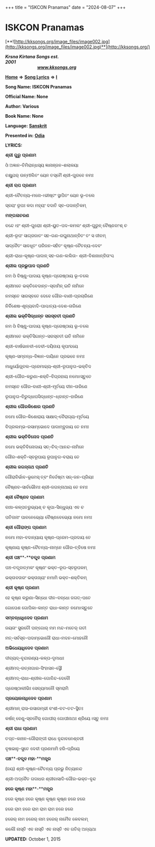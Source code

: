 +++
title = "ISKCON Pranamas"
date = "2024-08-07"
+++

# ISKCON Pranamas
[**![http://kksongs.org/image_files/image002.jpg](http://kksongs.org/image_files/image002.jpg)**](http://kksongs.org/)

**_Krsna Kirtana Songs est. 2001_**                                                                                                                                                 **_www.kksongs.org_**

**[Home](http://kksongs.org/)** **⇒** **[Song Lyrics](http://kksongs.org/lyrics.html)** **⇒** **[I](http://kksongs.org/songs/song_i.html)**

**Song Name: ISKCON Pranamas**

**Official Name: None**

**Author: Various**

**Book Name: None**

**Language:** [**Sanskrit**](http://kksongs.org/language/list/sanskrit.html)

**Presented in:** [**Odia**](http://kksongs.org/unicode/odia.html) 

**LYRICS:**

**ଶ୍ରୀ** **ଗୁରୁ** **ପ୍ରଣାମ**

ଓଁ ଅଜ୍ଞାନ\-ତିମିରାନ୍ଧସ୍ୟ ଜ୍ଞାନାଞ୍ଜନ\-ଶଲାକୟା

ଚକ୍ଷ୍ଯୁର୍ ଉନ୍ମୀଲିତଂ ୟେନ ତସ୍ମୈ ଶ୍ରୀ\-ଗୁରବେ ନମଃ

**ଶ୍ରୀ** **ୠପ** **ପ୍ରଣାମ**

ଶ୍ରୀ\-ଚୈତନ୍ୟ\-ମନୋ\-ଽଭୀଷ୍ଟଂ ସ୍ଥାପିତଂ ୟେନ ଭୂ\-ତଲେ

ସ୍ବୟଂ ରୂପଃ କଦା ମହ୍ୟଂ ଦଦାତି ସ୍ବ\-ପଦାନ୍ତିକମ୍

**ମଙ୍ଗଳାଚରଣ**

ବନ୍ଦେ ଽହଂ ଶ୍ରୀ\-ଗୁରୋଃ ଶ୍ରୀ\-ୟୁତ\-ପଦ\-କମଲଂ ଶ୍ରୀ\-ଗୁରୁନ୍ ବୈଷ୍ଣବାଂଶ୍ ଚ

ଶ୍ରୀ\-ରୂପଂ ସାଗ୍ରଜାତଂ ସହ\-ଗଣ\-ରଘୁନାଥାନ୍ବିତଂ ତଂ ସ ଜୀବମ୍

ସାଦ୍ବୈତଂ ସାବଧୂତଂ ପରିଜନ\-ସହିତଂ କୃଷ୍ଣ\-ଚୈତନ୍ୟ\-ଦେବଂ

ଶ୍ରୀ\-ରାଧା\-କୃଷ୍ଣ\-ପାଦାନ୍ ସହ\-ଗଣ\-ଲଲିତା\- ଶ୍ରୀ\-ବିଶାଖାନ୍ବିତାଂଶ୍ଚ

**ଶ୍ରୀଲ** **ପ୍ରଭୁପାଦ** **ପ୍ରଣତି**

ନମ ଓଁ ବିଷ୍ଣୁ\-ପାଦାୟ କୃଷ୍ଣ\-ପ୍ରେଷ୍ଠାୟ ଭୂ\-ତଲେ

ଶ୍ରୀମତେ ଭକ୍ତିବେଦାନ୍ତ\-ସ୍ବାମିନ୍ ଇତି ନାମିନେ

ନମସ୍ତେ ସାରସ୍ବତେ ଦେବେ ଗୌର\-ବାଣୀ\-ପ୍ରଚାରିଣେ

ନିର୍ବିଶେଷ\-ଶୂନ୍ୟବାଦି\-ପାଶ୍ଚାତ୍ୟ\-ଦେଶ\-ତାରିଣେ

**ଶ୍ରୀଲ** **ଭକ୍ତିସିଦ୍ଧାନ୍ତ** **ସରସ୍ବତୀ** **ପ୍ରଣତି**

ନମ ଓଁ ବିଷ୍ଣୁ\-ପାଦାୟ କୃଷ୍ଣ\-ପ୍ରେଷ୍ଠାୟ ଭୂ\-ତଲେ

ଶ୍ରୀମତେ ଭକ୍ତିସିଦ୍ଦାନ୍ତ\-ସରସ୍ବତୀ ଇତି ନାମିନେ

ଶ୍ରୀ\-ବାର୍ଷଭାନବୀ\-ଦେବୀ\-ଦୟିତାୟ କୃପାବ୍ଦୟେ

କୃଷ୍ଣ\-ସମ୍ବନ୍ଧ\-ବିଜ୍ଞାନ\-ଦାୟିନେ ପ୍ରଭବେ ନମଃ

ମାଧୁର୍ୟୋଜ୍ଜ୍ବଲ\-ପ୍ରେମାଢ୍ୟ\-ଶ୍ରୀ\-ରୂପାନୁଗ\-ଭକ୍ତିଦ

ଶ୍ରୀ\-ଗୌର\-କରୁଣା\-ଶକ୍ତି\-ବିଗ୍ରହାୟ ନମୋଽସ୍ତୁତେ

ନମସ୍ତେ ଗୌର\-ବାଣୀ\-ଶ୍ରୀ\-ମୂର୍ତୟେ ଦୀନ\-ତାରିଣେ

ରୂପାନୁଗ\-ବିରୁଦ୍ଧାପସିଦ୍ଧାନ୍ତ\-ଧ୍ବାନ୍ତ\-ହାରିଣେ

**ଶ୍ରୀଲ** **ଗୌରକିଶୋର** **ପ୍ରଣତି**

ନମୋ ଗୌର\-କିଶୋରାୟ ସାକ୍ଷାଦ୍\-ବୈରାଗ୍ୟ\-ମୂର୍ତୟେ

ବିପ୍ରଲମ୍ଭ\-ରସାମ୍ଭୋଦେ ପାଦାମ୍ବୁଜାୟ ତେ ନମଃ

**ଶ୍ରୀଲ** **ଭକ୍ତିବିନୋଦ** **ପ୍ରଣତି**

ନମୋ ଭକ୍ତିବିନୋଦାୟ ସତ୍\-ଚିଦ୍\-ଆନନ୍ଦ\-ନାମିନେ

ଗୌର\-ଶକ୍ତି\-ସ୍ବରୂପାୟ ରୂପାନୁଗ\-ବରାୟ ତେ

**ଶ୍ରୀଲ** **ଜଗନ୍ନାଥ** **ପ୍ରଣତି**

ଗୌରାବିର୍ଭାବ\-ଭୂମେସ୍ ତ୍ବଂ ନିର୍ଦେଷ୍ଟା ସଜ୍\-ଜନ\-ପ୍ରିୟଃ

ବୈଷ୍ଣବ\-ସାର୍ବଭୌମଃ ଶ୍ରୀ\-ଜଗନ୍ନାଥାୟ ତେ ନମଃ

**ଶ୍ରୀ** **ବୈଷ୍ଣବ** **ପ୍ରଣାମ**

ବାଞ୍ଚା\-କଳ୍ପତରୁଭ୍ୟଶ୍ ଚ କୃପା\-ସିନ୍ଧୁଭ୍ୟ ଏବ ଚ

ପତିତାନାଂ ପାବନେଭ୍ୟୋ ବୈଷ୍ଣବେଭ୍ୟୋ ନମୋ ନମଃ

**ଶ୍ରୀ** **ଗୌରାଙ୍ଗ** **ପ୍ରଣାମ**

ନମୋ ମହା\-ବଦାନ୍ୟାୟ କୃଷ୍ଣ\-ପ୍ରେମ\-ପ୍ରଦାୟ ତେ

କୃଷ୍ଣାୟ କୃଷ୍ଣ\-ଚୈତନ୍ୟ\-ନାମ୍ନେ ଗୌର\-ତ୍ବିଷେ ନମଃ

**ଶ୍ରୀ** **ପଞ୍ଚ****\-****ତତ୍ତ୍ବ** **ପ୍ରଣାମ**

ପଞ୍ଚ\-ତତ୍ତ୍ବାତ୍ମକଂ କୃଷ୍ଣଂ ଭକ୍ତ\-ରୂପ\-ସ୍ବରୂପକମ୍

ଭକ୍ତାବତାରଂ ଭକ୍ତାଖ୍ୟଂ ନମାମି ଭକ୍ତ\-ଶକ୍ତିକମ୍

**ଶ୍ରୀ** **କୃଷ୍ଣ** **ପ୍ରଣାମ**

ହେ କୃଷ୍ଣ କରୁଣା\-ସିନ୍ଧୋ ଦୀନ\-ବନ୍ଧୋ ଜଗତ୍\-ପତେ

ଗୋପେଶ ଗୋପିକା\-କାନ୍ତ ରାଧା\-କାନ୍ତ ନମୋଽସ୍ତୁତେ

**ସମ୍ବନ୍ଧାଧିଦେବ** **ପ୍ରଣାମ**

ଜୟତାଂ ସୁରତୌ ପଙ୍ଗୋର୍ ମମ ମନ୍ଦ\-ମତେର୍ ଗତୀ

ମତ୍\-ସର୍ବସ୍ବ\-ପଦାମ୍ଭୋଜୌ ରାଧା\-ମଦନ\-ମୋହନୌ

**ଅଭିଧେୟାଧିଦେବ** **ପ୍ରଣାମ**

ଦୀବ୍ୟଦ୍\-ବୃନ୍ଦାରଣ୍ୟ\-କଳ୍ପ\-ଦୃମାଧଃ

ଶ୍ରୀମଦ୍\-ରତ୍ନାଗାର\-ସିଂହାସନ\-ସ୍ଥୌ

ଶ୍ରୀମଦ୍\-ରାଧା\-ଶ୍ରୀଲ\-ଗୋବିନ୍ଦ\-ଦେବୌ

ପ୍ରେଷ୍ଠାଲୀଭିଃ ସେବ୍ୟମାନୌ ସ୍ମରାମି

**ପ୍ରୟୋଜନାଧିଦେବ** **ପ୍ରଣାମ**

ଶ୍ରୀମାନ୍ ରାସ\-ରସାରମ୍ଭୀ ବଂଶୀ\-ବଟ\-ତଟ\-ସ୍ଥିତଃ

କର୍ଷନ୍ ବେଣୁ\-ସ୍ବନୈର୍ ଗୋପୀର୍ ଗୋପୀନାଥଃ ଶ୍ରିୟେ ଽସ୍ତୁ ନମଃ

**ଶ୍ରୀ** **ରାଧା** **ପ୍ରଣାମ**

ତପ୍ତ\-କାଞ୍ଚନ\-ଗୌରାଙ୍ଗୀ ରାଧେ ବୃନ୍ଦାବନେଶ୍ବରୀ

ବୃଷଭାନୁ\-ସୁତେ ଦେବୀ ପ୍ରଣମାମି ହରି\-ପ୍ରିୟେ

**ପଞ୍ଚ****\-****ତତ୍ତ୍ବ** **ମହା****\-****ମନ୍ତ୍ର**

(ଜୟ) ଶ୍ରୀ\-କୃଷ୍ଣ\-ଚୈତନ୍ୟ ପ୍ରଭୁ ନିତ୍ୟାନନ୍ଦ

ଶ୍ରୀ\-ଅଦ୍ବୈତ ଗଦାଧର ଶ୍ରୀବାସାଦି\-ଗୌର\-ଭକ୍ତ\-ବୃନ୍ଦ

**ହରେ** **କୃଷ୍ଣ** **ମହା****\-****ମନ୍ତ୍ର**

ହରେ କୃଷ୍ଣ ହରେ କୃଷ୍ଣ କୃଷ୍ଣ କୃଷ୍ଣ ହରେ ହରେ

ହରେ ରାମ ହରେ ରାମ ରାମ ରାମ ହରେ ହରେ

ହରେର୍ ନାମ ହରେର୍ ନାମ ହରେର୍ ନାମୈବ କେବଲମ୍

କଲୌ ନାସ୍ତି ଏବ ନାସ୍ତି ଏବ ନାସ୍ତି ଏବ ଗତିର୍ ଅନ୍ୟଥା

**UPDATED:** October 1, 2015